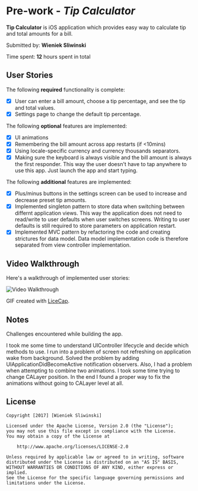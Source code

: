 # Pre-work - *Tip Calculator*

**Tip Calculator** is iOS application which provides easy way to calculate tip and total amounts for a bill.

Submitted by: **Wieniek Sliwinski**

Time spent: **12** hours spent in total

## User Stories

The following **required** functionality is complete:

* [X] User can enter a bill amount, choose a tip percentage, and see the tip and total values.
* [X] Settings page to change the default tip percentage.

The following **optional** features are implemented:
* [X] UI animations
* [X] Remembering the bill amount across app restarts (if \<10mins)
* [X] Using locale-specific currency and currency thousands separators.
* [X] Making sure the keyboard is always visible and the bill amount is always the first responder. This way the user doesn't have to tap anywhere to use this app. Just launch the app and start typing.

The following **additional** features are implemented:

- [X] Plus/minus buttons in the settings screen can be used to increase and decrease preset tip amounts.
- [X] Implemented singleton pattern to store data when switching between differnt application views. This way the application does not need to read/write to user defaults when user switches screens. Writing to user defaults is still required to store parameters on application restart.
- [X] Implemented MVC pattern by refactoring the code and creating strictures for data model. Data model implementation code is therefore separated from view controller implementation.

## Video Walkthrough

Here's a walkthrough of implemented user stories:

<img src="http://i.imgur.com/m0yhOnV.gif" title='Video Walkthrough' width='' alt='Video Walkthrough' />

GIF created with [LiceCap][1].

## Notes

Challenges encountered while building the app.

I took me some time to understand UIController lifecycle and decide which methods to use. I run into a problem of screen not refreshing on application wake from background. Solved the problem by adding UIApplicationDidBecomeActive notification observers. Also, I had a problem when attempting to combine two animations. I took some time trying to change CALayer position. In the end I found a proper way to fix the animations without going to CALayer level at all.

## License

	Copyright [2017] [Wieniek Sliwinski]
	
	Licensed under the Apache License, Version 2.0 (the "License");
	you may not use this file except in compliance with the License.
	You may obtain a copy of the License at
	
	    http://www.apache.org/licenses/LICENSE-2.0
	
	Unless required by applicable law or agreed to in writing, software
	distributed under the License is distributed on an "AS IS" BASIS,
	WITHOUT WARRANTIES OR CONDITIONS OF ANY KIND, either express or implied.
	See the License for the specific language governing permissions and
	limitations under the License.

[1]:	http://www.cockos.com/licecap/